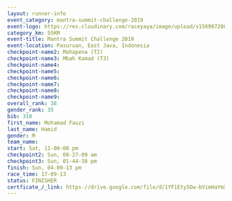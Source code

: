 ```yaml
---
layout: runner-info 
event_category: mantra-summit-challenge-2019 
event-logo: https://res.cloudinary.com/raceyaya/image/upload/v1569072809/logo/mantra-image_segrbx.jpg
category_km: 55KM 
event-title: Mantra Summit Challenge 2019 
event-location: Pasuruan, East Java, Indonesia 
checkpoint-name2: Mahapena (T2) 
checkpoint-name3: Mbah Kamad (T3) 
checkpoint-name4: 
checkpoint-name5: 
checkpoint-name6: 
checkpoint-name7: 
checkpoint-name8: 
checkpoint-name9: 
overall_rank: 38
gender_rank: 35
bib: 310
first_name: Mohamad Fauzi
last_name: Hamid
gender: M
team_name: 
start: Sat, 11-00-00 pm
checkpoint2: Sun, 08-27-09 am
checkpoint3: Sun, 01-44-38 pm
finish: Sun, 04-09-13 pm
race_time: 17-09-13
status: FINISHER
certficate_/_link: https-//drive.google.com/file/d/1YF1Ety5Dw-bVimHaYmX_iRx2pPaffzSM/view?usp=sharing
---
```


